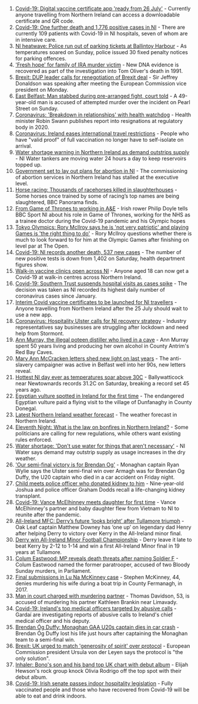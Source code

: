 1. [Covid-19: Digital vaccine certificate app 'ready from 26 July'](https://www.bbc.co.uk/news/uk-northern-ireland-57883192) - Currently anyone travelling from Northern Ireland can access a downloadable certificate and QR code.
2. [Covid-19: One further death and 1,776 positive cases in NI](https://www.bbc.co.uk/news/uk-northern-ireland-57886443) - There are currently 109 patients with Covid-19 in NI hospitals, seven of whom are in intensive care.
3. [NI heatwave: Police run out of parking tickets at Ballintoy Harbour](https://www.bbc.co.uk/news/uk-northern-ireland-foyle-west-57885076) - As temperatures soared on Sunday, police issued 30 fixed penalty notices for parking offences.
4. ['Fresh hope' for family of IRA murder victim](https://www.bbc.co.uk/news/uk-northern-ireland-57880231) - New DNA evidence is recovered as part of the investigation into Tom Oliver's death in 1991.
5. [Brexit: DUP leader calls for renegotiation of Brexit deal](https://www.bbc.co.uk/news/uk-northern-ireland-57885367) - Sir Jeffrey Donaldson was speaking after meeting the European Commission vice president on Monday.
6. [East Belfast: Man stabbed during pre-arranged fight, court told](https://www.bbc.co.uk/news/uk-northern-ireland-57885595) - A 49-year-old man is accused of attempted murder over the incident on Pearl Street on Sunday.
7. [Coronavirus: 'Breakdown in relationships' with health watchdog](https://www.bbc.co.uk/news/uk-northern-ireland-57885604) - Health minister Robin Swann publishes report into resignations at regulatory body in 2020.
8. [Coronavirus: Ireland eases international travel restrictions](https://www.bbc.co.uk/news/world-europe-57886435) - People who have "valid proof" of full vaccination no longer have to self-isolate on arrival.
9. [Water shortage warning in Northern Ireland as demand outstrips supply](https://www.bbc.co.uk/news/uk-northern-ireland-57882470) - NI Water tankers are moving water 24 hours a day to keep reservoirs topped up.
10. [Government set to lay out plans for abortion in NI](https://www.bbc.co.uk/news/uk-northern-ireland-57882472) - The commissioning of abortion services in Northern Ireland has stalled at the executive level.
11. [Horse racing: Thousands of racehorses killed in slaughterhouses](https://www.bbc.co.uk/news/uk-57881979) - Some horses once trained by some of racing’s top names are being slaughtered, BBC Panorama finds.
12. [From Game of Thrones to working in A&E](https://www.bbc.co.uk/sport/av/olympics/57865473) - Irish rower Philip Doyle tells BBC Sport NI about his role in Game of Thrones, working for the NHS as a trainee doctor during the Covid-19 pandemic and his Olympic hopes
13. [Tokyo Olympics: Rory McIlroy says he is 'not very patriotic' and playing Games is 'the right thing to do'](https://www.bbc.co.uk/sport/golf/57882571) - Rory McIlroy questions whether there is much to look forward to for him at the Olympic Games after finishing on level par at The Open.
14. [Covid-19: NI records another death, 537 new cases](https://www.bbc.co.uk/news/uk-northern-ireland-57880230) - The number of new positive tests is down from 1,402 on Saturday, health department figures show.
15. [Walk-in vaccine clinics open across NI](https://www.bbc.co.uk/news/uk-northern-ireland-57863840) - Anyone aged 18 can now get a Covid-19 at walk-in centres across Northern Ireland.
16. [Covid-19: Southern Trust suspends hospital visits as cases spike](https://www.bbc.co.uk/news/uk-northern-ireland-57867718) - The decision was taken as NI recorded its highest daily number of coronavirus cases since January.
17. [Interim Covid vaccine certificates to be launched for NI travellers](https://www.bbc.co.uk/news/uk-northern-ireland-57868779) - Anyone travelling from Northern Ireland after the 25 July should wait to use a new app.
18. [Coronavirus: Hospitality Ulster calls for NI recovery strategy](https://www.bbc.co.uk/news/uk-northern-ireland-57857496) - Industry representatives say businesses are struggling after lockdown and need help from Stormont.
19. [Ann Murray, the illegal poteen distiller who lived in a cave](https://www.bbc.co.uk/news/uk-northern-ireland-57852184) - Ann Murray spent 50 years living and producing her own alcohol in County Antrim's Red Bay Caves.
20. [Mary Ann McCracken letters shed new light on last years](https://www.bbc.co.uk/news/uk-northern-ireland-57808883) - The anti-slavery campaigner was active in Belfast well into her 90s, new letters reveal.
21. [Hottest NI day ever as temperatures soar above 30C](https://www.bbc.co.uk/news/uk-northern-ireland-57875732) - Ballywatticock near Newtownards records 31.2C on Saturday, breaking a record set 45 years ago.
22. [Egyptian vulture spotted in Ireland for the first time](https://www.bbc.co.uk/news/world-europe-57860608) - The endangered Egyptian vulture paid a flying visit to the village of Dunfanaghy in County Donegal.
23. [Latest Northern Ireland weather forecast](https://www.bbc.co.uk/news/uk-northern-ireland-26018439) - The weather forecast in Northern Ireland.
24. [Eleventh Night: What is the law on bonfires in Northern Ireland?](https://www.bbc.co.uk/news/uk-northern-ireland-57837232) - Some politicians are calling for new regulations, while others want existing rules enforced.
25. [Water shortage: 'Don't use water for things that aren't necessary'](https://www.bbc.co.uk/news/uk-northern-ireland-57892139) - NI Water says demand may outstrip supply as usage increases in the dry weather.
26. ['Our semi-final victory is for Brendan Og'](https://www.bbc.co.uk/sport/av/gaelic-games/57876543) - Monaghan captain Ryan Wylie says the Ulster semi-final win over Armagh was for Brendan Og Duffy, the U20 captain who died in a car accident on Friday night.
27. [Child meets police officer who donated kidney to him](https://www.bbc.co.uk/news/uk-northern-ireland-57856277) - Nine-year-old Joshua and police officer Graham Dodds recall a life-changing kidney transplant.
28. [Covid-19: Vance McElhinney meets daughter for first time](https://www.bbc.co.uk/news/uk-northern-ireland-57856274) - Vance McElhinney's partner and baby daughter flew from Vietnam to NI to reunite after the pandemic.
29. [All-Ireland MFC: Derry’s future ‘looks bright’ after Tullamore triumph](https://www.bbc.co.uk/sport/gaelic-games/57890977) - Oak Leaf captain Matthew Downey has ‘one up’ on legendary dad Henry after helping Derry to victory over Kerry in the All-Ireland minor final.
30. [Derry win All-Ireland Minor Football Championship](https://www.bbc.co.uk/sport/northern-ireland/57880739) - Derry leave it late to beat Kerry by 2-12 to 1-14 and win a first All-Ireland Minor final in 19 years at Tullamore.
31. [Colum Eastwood: MP reveals death threats after naming Soldier F](https://www.bbc.co.uk/news/uk-northern-ireland-foyle-west-57863054) - Colum Eastwood named the former paratrooper, accused of two Bloody Sunday murders, in Parliament.
32. [Final submissions in Lu Na McKinney case](https://www.bbc.co.uk/news/uk-northern-ireland-57867491) - Stephen McKinney, 44, denies murdering his wife during a boat trip in County Fermanagh, in 2017.
33. [Man in court charged with murdering partner](https://www.bbc.co.uk/news/uk-northern-ireland-57846412) - Thomas Davidson, 53, is accused of murdering his partner Kathleen Brankin near Limavady.
34. [Covid-19: Ireland's top medical officers targeted by abusive calls](https://www.bbc.co.uk/news/world-europe-57879013) - Gardaí are investigating reports of abusive calls to Ireland's chief medical officer and his deputy.
35. [Brendan Óg Duffy: Monaghan GAA U20s captain dies in car crash](https://www.bbc.co.uk/news/world-europe-57873315) - Brendan Óg Duffy lost his life just hours after captaining the Monaghan team to a semi-final win.
36. [Brexit: UK urged to match 'generosity of spirit' over protocol](https://www.bbc.co.uk/news/world-europe-57863846) - European Commission president Ursula von der Leyen says the protocol is "the only solution".
37. [Inhaler: Bono's son and his band top UK chart with debut album](https://www.bbc.co.uk/news/entertainment-arts-57864034) - Elijah Hewson's rock group knock Olivia Rodrigo off the top spot with their debut album.
38. [Covid-19: Irish senate passes indoor hospitality legislation](https://www.bbc.co.uk/news/world-europe-57869601) - Fully vaccinated people and those who have recovered from Covid-19 will be able to eat and drink indoors.
